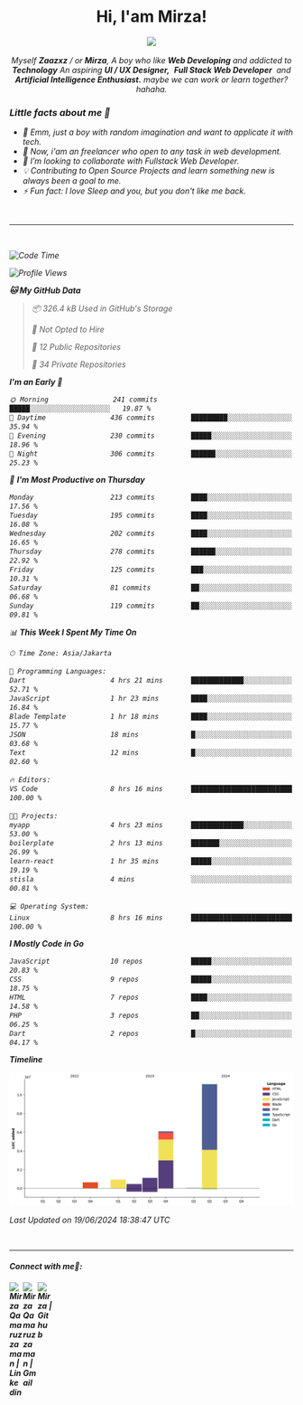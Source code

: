 <h1 align="center">Hi, I'am Mirza!</h1>
<p align="center">
  <a href="https://github.com/Ratheshan03/readme-typing-svg"><img src="https://readme-typing-svg.herokuapp.com?lines=UI+/+UX+Designer;Full+Stack+Web+Developer;IT+Enthusiast;Artificial+Intelligence+Addicted;&center=true&width=500&height=50"></a>
</p>

<p align="center">
  <em>
    Myself <b>Zaazxz</b> / or <b>Mirza</b>, A boy who like <b>Web Developing</b> and addicted to <b>Technology</b>
    An aspiring <b>UI / UX Designer,</b>&nbsp; <b>Full Stack Web Developer</b>&nbsp; and <b> Artificial Intelligence Enthusiast.</b> maybe we can work or learn together? hahaha.
  <br>
</p>

<h3>Little facts about me 🧑</h3>

- 🧞 Emm, just a boy with random imagination and want to applicate it with tech.
- 🔭 Now, i'am an freelancer who open to any task in web development.
- 👯 I’m looking to collaborate with Fullstack Web Developer.
- 💡 Contributing to Open Source Projects and learn something new is always been a goal to me.
- ⚡ Fun fact: I love Sleep and you, but you don't like me back.
<br>

---

<br>

<!--START_SECTION:waka-->
![Code Time](http://img.shields.io/badge/Code%20Time-706%20hrs%2033%20mins-blue)

![Profile Views](http://img.shields.io/badge/Profile%20Views-13-blue)

**🐱 My GitHub Data** 

> 📦 326.4 kB Used in GitHub's Storage 
 > 
> 🚫 Not Opted to Hire
 > 
> 📜 12 Public Repositories 
 > 
> 🔑 34 Private Repositories 
 > 
**I'm an Early 🐤** 

```text
🌞 Morning                241 commits         █████░░░░░░░░░░░░░░░░░░░░   19.87 % 
🌆 Daytime                436 commits         █████████░░░░░░░░░░░░░░░░   35.94 % 
🌃 Evening                230 commits         █████░░░░░░░░░░░░░░░░░░░░   18.96 % 
🌙 Night                  306 commits         ██████░░░░░░░░░░░░░░░░░░░   25.23 % 
```
📅 **I'm Most Productive on Thursday** 

```text
Monday                   213 commits         ████░░░░░░░░░░░░░░░░░░░░░   17.56 % 
Tuesday                  195 commits         ████░░░░░░░░░░░░░░░░░░░░░   16.08 % 
Wednesday                202 commits         ████░░░░░░░░░░░░░░░░░░░░░   16.65 % 
Thursday                 278 commits         ██████░░░░░░░░░░░░░░░░░░░   22.92 % 
Friday                   125 commits         ███░░░░░░░░░░░░░░░░░░░░░░   10.31 % 
Saturday                 81 commits          ██░░░░░░░░░░░░░░░░░░░░░░░   06.68 % 
Sunday                   119 commits         ██░░░░░░░░░░░░░░░░░░░░░░░   09.81 % 
```


📊 **This Week I Spent My Time On** 

```text
🕑︎ Time Zone: Asia/Jakarta

💬 Programming Languages: 
Dart                     4 hrs 21 mins       █████████████░░░░░░░░░░░░   52.71 % 
JavaScript               1 hr 23 mins        ████░░░░░░░░░░░░░░░░░░░░░   16.84 % 
Blade Template           1 hr 18 mins        ████░░░░░░░░░░░░░░░░░░░░░   15.77 % 
JSON                     18 mins             █░░░░░░░░░░░░░░░░░░░░░░░░   03.68 % 
Text                     12 mins             █░░░░░░░░░░░░░░░░░░░░░░░░   02.60 % 

🔥 Editors: 
VS Code                  8 hrs 16 mins       █████████████████████████   100.00 % 

🐱‍💻 Projects: 
myapp                    4 hrs 23 mins       █████████████░░░░░░░░░░░░   53.00 % 
boilerplate              2 hrs 13 mins       ███████░░░░░░░░░░░░░░░░░░   26.99 % 
learn-react              1 hr 35 mins        █████░░░░░░░░░░░░░░░░░░░░   19.19 % 
stisla                   4 mins              ░░░░░░░░░░░░░░░░░░░░░░░░░   00.81 % 

💻 Operating System: 
Linux                    8 hrs 16 mins       █████████████████████████   100.00 % 
```

**I Mostly Code in Go** 

```text
JavaScript               10 repos            █████░░░░░░░░░░░░░░░░░░░░   20.83 % 
CSS                      9 repos             █████░░░░░░░░░░░░░░░░░░░░   18.75 % 
HTML                     7 repos             ████░░░░░░░░░░░░░░░░░░░░░   14.58 % 
PHP                      3 repos             ██░░░░░░░░░░░░░░░░░░░░░░░   06.25 % 
Dart                     2 repos             █░░░░░░░░░░░░░░░░░░░░░░░░   04.17 % 
```



**Timeline**

![Lines of Code chart](https://raw.githubusercontent.com/zaazxz/zaazxz/main/assets/bar_graph.png)


 Last Updated on 19/06/2024 18:38:47 UTC
<!--END_SECTION:waka-->

<br>

---

<h4> Connect with me🤝: <h4>
  </hr>
  <a href="https://www.linkedin.com/in/mirzaqamaruzzaman18/">
   <img align="left" alt=" Mirza Qamaruzzaman | Linkedin" width="24px" src="https://www.vectorlogo.zone/logos/linkedin/linkedin-icon.svg" />
  </a>
  <a href="mailto:mirzaqamaruzzaman18@gmail.com">
    <img align="left" alt=" Mirza Qamaruzzaman | Gmail" width="26px" src="https://www.vectorlogo.zone/logos/gmail/gmail-icon.svg" />
  </a>
   <a href="https://github.com/zaazxz">
    <img align="left" alt=" Mirza | Github" width="26px" src="https://www.vectorlogo.zone/logos/github/github-tile.svg" />
  </a>
  <br>

